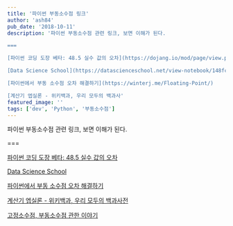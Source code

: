 ```yaml
---
title: '파이썬 부동소수점 링크'
author: 'ash84'
pub_date: '2018-10-11'
description: '파이썬 부동소수점 관련 링크, 보면 이해가 된다. 

===

[파이썬 코딩 도장 베타: 48.5 실수 값의 오차](https://dojang.io/mod/page/view.php?id=1164)

[Data Science School](https://datascienceschool.net/view-notebook/148fc57f684c4dc48eeb5048ab0d45f2/)

[파이썬에서 부동 소수점 오차 해결하기](https://winterj.me/Floating-Point/)

[계산기 엡실론 - 위키백과, 우리 모두의 백과사'
featured_image: ''
tags: ['dev', 'Python', '부동소수점']
---
```


파이썬 부동소수점 관련 링크, 보면 이해가 된다. 

===

[파이썬 코딩 도장 베타: 48.5 실수 값의 오차](https://dojang.io/mod/page/view.php?id=1164)

[Data Science School](https://datascienceschool.net/view-notebook/148fc57f684c4dc48eeb5048ab0d45f2/)

[파이썬에서 부동 소수점 오차 해결하기](https://winterj.me/Floating-Point/)

[계산기 엡실론 - 위키백과, 우리 모두의 백과사전](https://ko.wikipedia.org/wiki/%EA%B3%84%EC%82%B0%EA%B8%B0_%EC%97%A1%EC%8B%A4%EB%A1%A0)

[고정소수점, 부동소수점 관한 이야기](https://linsoo.co.kr/archives/13865)
